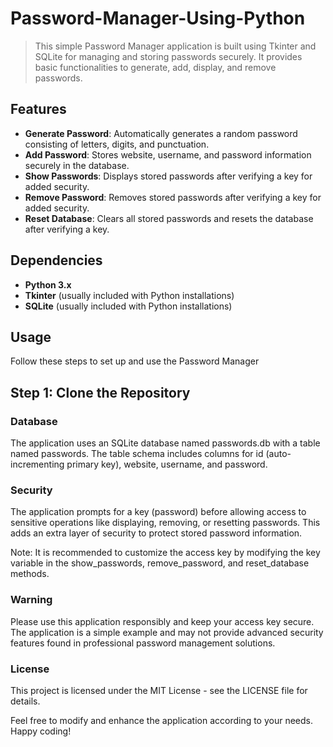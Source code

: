 # Password-Manager-Using-Python
> This simple Password Manager application is built using Tkinter and SQLite for managing and storing passwords securely. It provides basic functionalities to generate, add, display, and remove passwords.

## Features
- **Generate Password**: Automatically generates a random password consisting of letters, digits, and punctuation.
- **Add Password**: Stores website, username, and password information securely in the database.
- **Show Passwords**: Displays stored passwords after verifying a key for added security.
- **Remove Password**: Removes stored passwords after verifying a key for added security.
- **Reset Database**: Clears all stored passwords and resets the database after verifying a key.

## Dependencies
- **Python 3.x**
- **Tkinter** (usually included with Python installations)
- **SQLite** (usually included with Python installations)

## Usage
Follow these steps to set up and use the Password Manager
## **Step 1: Clone the Repository**

### Database
The application uses an SQLite database named passwords.db with a table named passwords. The table schema includes columns for id (auto-incrementing primary key), website, username, and password.

### Security
The application prompts for a key (password) before allowing access to sensitive operations like displaying, removing, or resetting passwords. This adds an extra layer of security to protect stored password information.

Note: It is recommended to customize the access key by modifying the key variable in the show_passwords, remove_password, and reset_database methods.

### Warning
Please use this application responsibly and keep your access key secure. The application is a simple example and may not provide advanced security features found in professional password management solutions.

### License
This project is licensed under the MIT License - see the LICENSE file for details.

Feel free to modify and enhance the application according to your needs. Happy coding!

